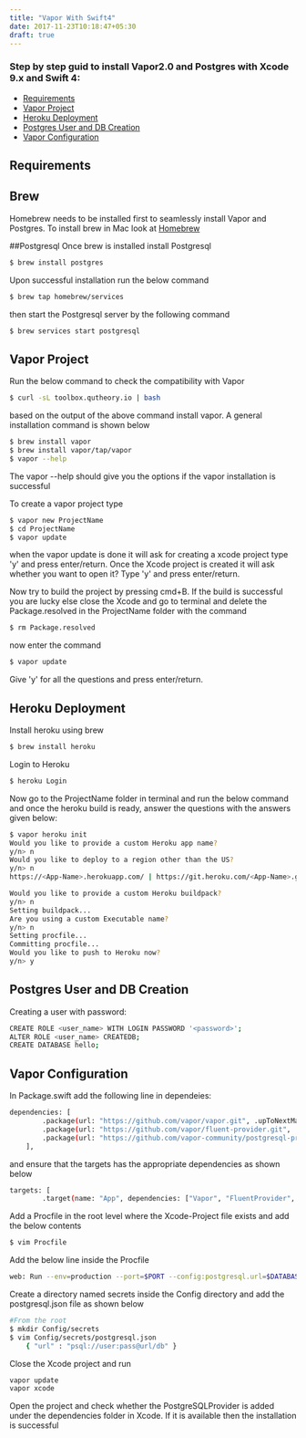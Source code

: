 ```yaml
---
title: "Vapor With Swift4"
date: 2017-11-23T10:18:47+05:30
draft: true
---
```


### Step by step guid to install Vapor2.0 and Postgres with Xcode 9.x and Swift 4:


- [Requirements](#requirements)
- [Vapor Project](#vapor-project)
- [Heroku Deployment](#heroku-deployment)
- [Postgres User and DB Creation](#postgres-user-and-db-creation)
- [Vapor Configuration](#vapor-configuration)



## Requirements

## Brew
Homebrew needs to be installed first to seamlessly install Vapor and Postgres. To install brew in Mac look at [Homebrew](https://brew.sh/)

##Postgresql
Once brew is installed install Postgresql

```bash
$ brew install postgres
```
Upon successful installation run the below command
```bash
$ brew tap homebrew/services
```
then start the Postgresql server by the following command
```bash
$ brew services start postgresql
```

## Vapor Project
Run the below command to check the compatibility with Vapor
```bash
$ curl -sL toolbox.qutheory.io | bash
```
based on the output of the above command install vapor. A general installation command is shown below
```bash
$ brew install vapor
$ brew install vapor/tap/vapor
$ vapor --help
```
The vapor --help should give you the options if the vapor installation is successful

To create a vapor project type
```bash
$ vapor new ProjectName
$ cd ProjectName
$ vapor update
```
when the vapor update is done it will ask for creating a xcode project type 'y' and press enter/return.
Once the Xcode project is created it will ask whether you want to open it? Type 'y' and press enter/return.

Now try to build the project by pressing cmd+B. If the build is successful you are lucky else close
the Xcode and go to terminal and delete the Package.resolved in the ProjectName folder with the command
```bash
$ rm Package.resolved
```
now enter the command
```bash
$ vapor update
```
Give 'y' for all the questions and press enter/return.

## Heroku Deployment
Install heroku using brew
```bash
$ brew install heroku
```
Login to Heroku
```bash
$ heroku Login
```
Now go to the ProjectName folder in terminal and run the below command and once the heroku
build is ready, answer the questions with the answers given below:
```bash
$ vapor heroku init
Would you like to provide a custom Heroku app name?
y/n> n
Would you like to deploy to a region other than the US?
y/n> n
https://<App-Name>.herokuapp.com/ | https://git.heroku.com/<App-Name>.git

Would you like to provide a custom Heroku buildpack?
y/n> n
Setting buildpack...
Are you using a custom Executable name?
y/n> n
Setting procfile...
Committing procfile...
Would you like to push to Heroku now?
y/n> y
```
## Postgres User and DB Creation

Creating a user with password:
```bash
CREATE ROLE <user_name> WITH LOGIN PASSWORD '<password>';
ALTER ROLE <user_name> CREATEDB;
CREATE DATABASE hello;
```
## Vapor Configuration

In Package.swift add the following line in dependeies:
```bash
dependencies: [
        .package(url: "https://github.com/vapor/vapor.git", .upToNextMajor(from: "2.1.0")),
        .package(url: "https://github.com/vapor/fluent-provider.git", .upToNextMajor(from: "1.2.0")),
        .package(url: "https://github.com/vapor-community/postgresql-provider.git", .upToNextMajor(from: "2.1.0")),
    ],
```

and ensure that the targets has the appropriate dependencies as shown below
```bash
targets: [
        .target(name: "App", dependencies: ["Vapor", "FluentProvider", "PostgreSQLProvider"],

```
Add a Procfile in the root level where the Xcode-Project file exists and add the below contents
```bash
$ vim Procfile
```
Add the below line inside the Procfile
```bash
web: Run --env=production --port=$PORT --config:postgresql.url=$DATABASE_URL
```

Create a directory named secrets inside the Config directory and add the postgresql.json file as shown below
```bash
#From the root
$ mkdir Config/secrets
$ vim Config/secrets/postgresql.json
    { "url" : "psql://user:pass@url/db" }
```

Close the Xcode project and run
```bash
vapor update
vapor xcode
```

Open the project and check whether the PostgreSQLProvider is added under the dependencies folder in Xcode.
If it is available then the installation is successful
